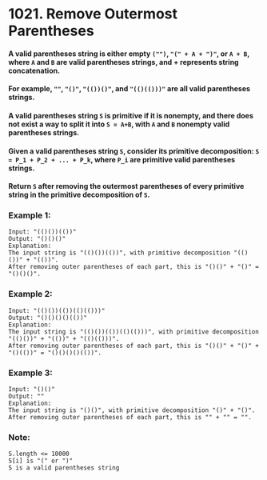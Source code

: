 # 1021. Remove Outermost Parentheses

#### A valid parentheses string is either empty `("")`, `"(" + A + ")"`, or `A + B`, where `A` and `B` are valid parentheses strings, and + represents string concatenation.

#### For example, `""`, `"()"`, `"(())()"`, and `"(()(()))"` are all valid parentheses strings.

#### A valid parentheses string `S` is primitive if it is nonempty, and there does not exist a way to split it into `S = A+B`, with `A` and `B` nonempty valid parentheses strings.

#### Given a valid parentheses string `S`, consider its primitive decomposition: `S = P_1 + P_2 + ... + P_k`, where `P_i` are primitive valid parentheses strings.

#### Return `S` after removing the outermost parentheses of every primitive string in the primitive decomposition of `S`.

### Example 1:

```
Input: "(()())(())"
Output: "()()()"
Explanation: 
The input string is "(()())(())", with primitive decomposition "(()())" + "(())".
After removing outer parentheses of each part, this is "()()" + "()" = "()()()".
```

### Example 2:

```
Input: "(()())(())(()(()))"
Output: "()()()()(())"
Explanation: 
The input string is "(()())(())(()(()))", with primitive decomposition "(()())" + "(())" + "(()(()))".
After removing outer parentheses of each part, this is "()()" + "()" + "()(())" = "()()()()(())".
```

### Example 3:

```
Input: "()()"
Output: ""
Explanation: 
The input string is "()()", with primitive decomposition "()" + "()".
After removing outer parentheses of each part, this is "" + "" = "".
```

### Note:
```
S.length <= 10000
S[i] is "(" or ")"
S is a valid parentheses string
```
